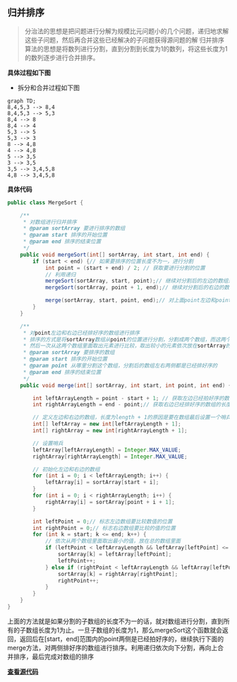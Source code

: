 ## 归并排序
> 分治法的思想是把问题进行分解为规模比元问题小的几个问题，递归地求解这些子问题，然后再合并这些已经解决的子问题获得源问题的解
> 归并排序算法的思想是将数列进行分割，直到分割到长度为1的数列，将这些长度为1的数列逐步进行合并排序。

**具体过程如下图**
+ 拆分和合并过程如下图

```mermaid
graph TD;
8,4,5,3 --> 8,4
8,4,5,3 --> 5,3
8,4 --> 8
8,4 --> 4
5,3 --> 5
5,3 --> 3
8 --> 4,8
4 --> 4,8
5 --> 3,5
3 --> 3,5
3,5 --> 3,4,5,8
4,8 --> 3,4,5,8

```

**具体代码**
```java
public class MergeSort {

	/**
	 * 对数组进行归并排序
	 * @param sortArray	要进行排序的数组
	 * @param start	排序的开始位置
	 * @param end 排序的结束位置
	 */
	public void mergeSort(int[] sortArray, int start, int end) {
		if (start < end) {// 如果要排序的位置长度不为一，进行分割
			int point = (start + end) / 2; // 获取要进行分割的位置
			// 利用递归
			mergeSort(sortArray, start, point);// 继续对分割后的左边的数组进行归并排序
			mergeSort(sortArray, point + 1, end);// 继续对分割后的右边的数组进行归并排序

			merge(sortArray, start, point, end);// 对上面point左边和point右边已经排好序的数组进行合并
		}
	}

	/**
	 * 对point左边和右边已经排好序的数组进行排序
	 * 排序的方式是将sortArray数组从point的位置进行分割，分割成两个数组，而这两个数组是已经排好序的
	 * 然后一次从这两个数组里面取出元素进行比较，取出较小的元素依次放在sortArray的对应位置
	 * @param sortArray 要排序的数组
	 * @param start 排序的开始位置
	 * @param point 从哪里分割这个数组，分割后的数组左右两侧都是已经排好序的
	 * @param end 排序的结束位置
	 */
	public void merge(int[] sortArray, int start, int point, int end) {

		int leftArrayLength = point - start + 1; // 获取左边已经拍好序的数组的长度
		int rightArrayLength = end - point;// 获取右边已经排好序的数组的长度

		// 定义左边和右边的数组，长度为length + 1的原因是要在数组最后设置一个哨兵数值，来判断已经到了数组最后的一个元素
		int[] leftArray = new int[leftArrayLength + 1];
		int[] rightArray = new int[rightArrayLength + 1];

		// 设置哨兵
		leftArray[leftArrayLength] = Integer.MAX_VALUE;
		rightArray[rightArrayLength] = Integer.MAX_VALUE;

		// 初始化左边和右边的数组
		for (int i = 0; i < leftArrayLength; i++) {
			leftArray[i] = sortArray[start + i];
		}
		for (int i = 0; i < rightArrayLength; i++) {
			rightArray[i] = sortArray[point + i + 1];
		}

		int leftPoint = 0;// 标志左边数组要比较数值的位置
		int rightPoint = 0;// 标志右边数组要比较的值的位置
		for (int k = start; k <= end; k++) {
			// 依次从两个数组里面取出最小的值，放在总的数组里面
			if (leftPoint < leftArrayLength && leftArray[leftPoint] <= rightArray[rightPoint]) {
				sortArray[k] = leftArray[leftPoint];
				leftPoint++;
			} else if (rightPoint < leftArrayLength && leftArray[leftPoint] > rightArray[rightPoint]) {
				sortArray[k] = rightArray[rightPoint];
				rightPoint++;
			}
		}
	}
}

```

上面的方法就是如果分割的子数组的长度不为一的话，就对数组进行分割，直到所有的子数组长度为1为止。一旦子数组的长度为1，那么mergeSort这个函数就会返回，返回后在[start，end]范围内的point两侧是已经拍好序的，继续执行下面的merge方法，对两侧排好序的数组进行排序。利用递归依次向下分割，再向上合并排序，最后完成对数组的排序

**[查看源代码](https://github.com/zuoyandeyingguang/JavaLearning/tree/master/src/com/mengfly/suanfa/MergeSort.java)**
